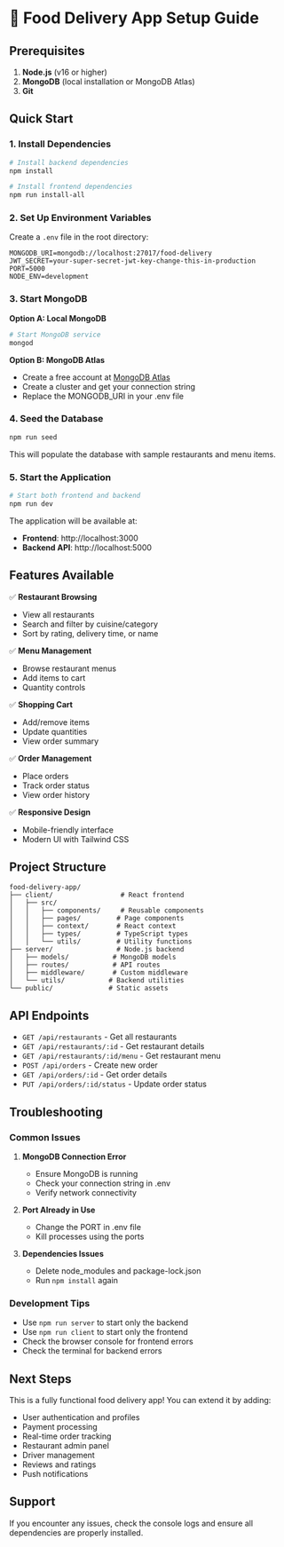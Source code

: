 # 🚀 Food Delivery App Setup Guide

## Prerequisites

1. **Node.js** (v16 or higher)
2. **MongoDB** (local installation or MongoDB Atlas)
3. **Git**

## Quick Start

### 1. Install Dependencies

```bash
# Install backend dependencies
npm install

# Install frontend dependencies
npm run install-all
```

### 2. Set Up Environment Variables

Create a `.env` file in the root directory:

```env
MONGODB_URI=mongodb://localhost:27017/food-delivery
JWT_SECRET=your-super-secret-jwt-key-change-this-in-production
PORT=5000
NODE_ENV=development
```

### 3. Start MongoDB

**Option A: Local MongoDB**
```bash
# Start MongoDB service
mongod
```

**Option B: MongoDB Atlas**
- Create a free account at [MongoDB Atlas](https://www.mongodb.com/atlas)
- Create a cluster and get your connection string
- Replace the MONGODB_URI in your .env file

### 4. Seed the Database

```bash
npm run seed
```

This will populate the database with sample restaurants and menu items.

### 5. Start the Application

```bash
# Start both frontend and backend
npm run dev
```

The application will be available at:
- **Frontend**: http://localhost:3000
- **Backend API**: http://localhost:5000

## Features Available

✅ **Restaurant Browsing**
- View all restaurants
- Search and filter by cuisine/category
- Sort by rating, delivery time, or name

✅ **Menu Management**
- Browse restaurant menus
- Add items to cart
- Quantity controls

✅ **Shopping Cart**
- Add/remove items
- Update quantities
- View order summary

✅ **Order Management**
- Place orders
- Track order status
- View order history

✅ **Responsive Design**
- Mobile-friendly interface
- Modern UI with Tailwind CSS

## Project Structure

```
food-delivery-app/
├── client/                 # React frontend
│   ├── src/
│   │   ├── components/     # Reusable components
│   │   ├── pages/         # Page components
│   │   ├── context/       # React context
│   │   ├── types/         # TypeScript types
│   │   └── utils/         # Utility functions
├── server/                # Node.js backend
│   ├── models/           # MongoDB models
│   ├── routes/           # API routes
│   ├── middleware/       # Custom middleware
│   └── utils/           # Backend utilities
└── public/              # Static assets
```

## API Endpoints

- `GET /api/restaurants` - Get all restaurants
- `GET /api/restaurants/:id` - Get restaurant details
- `GET /api/restaurants/:id/menu` - Get restaurant menu
- `POST /api/orders` - Create new order
- `GET /api/orders/:id` - Get order details
- `PUT /api/orders/:id/status` - Update order status

## Troubleshooting

### Common Issues

1. **MongoDB Connection Error**
   - Ensure MongoDB is running
   - Check your connection string in .env
   - Verify network connectivity

2. **Port Already in Use**
   - Change the PORT in .env file
   - Kill processes using the ports

3. **Dependencies Issues**
   - Delete node_modules and package-lock.json
   - Run `npm install` again

### Development Tips

- Use `npm run server` to start only the backend
- Use `npm run client` to start only the frontend
- Check the browser console for frontend errors
- Check the terminal for backend errors

## Next Steps

This is a fully functional food delivery app! You can extend it by adding:

- User authentication and profiles
- Payment processing
- Real-time order tracking
- Restaurant admin panel
- Driver management
- Reviews and ratings
- Push notifications

## Support

If you encounter any issues, check the console logs and ensure all dependencies are properly installed. 